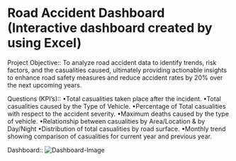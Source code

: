 # Road Accident Dashboard (Interactive dashboard created by using Excel)
Project Objective::
          To analyze road accident data to identify trends, risk factors, and the casualities caused, ultimately providing actionable insights to enhance road safety measures and reduce accident rates by 20% over the next upcoming years.

Questions (KPI’s)::
          •Total casualities taken place after the incident.
          •Total casualities caused by the Type of Vehicle.
          •Percentage of Total casualities with respect to the accident severity.
          •Maximum deaths caused by the type of vehicle.
          •Relationship between casualities by Area/Location & by Day/Night
          •Distribution of total casualities by road surface.
          •Monthly trend showing comparison of casualities for current year and previous year.


Dashboard::
      ![Dashboard-Image](https://github.com/user-attachments/assets/d26f0101-2cba-4e14-b8e9-b4caf41f9859)

      

